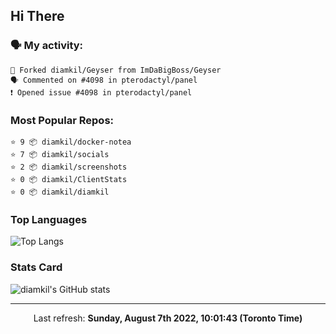 ## Hi There

### 🗣 My activity:

```
🍴 Forked diamkil/Geyser from ImDaBigBoss/Geyser
🗣 Commented on #4098 in pterodactyl/panel
❗️ Opened issue #4098 in pterodactyl/panel
```

### Most Popular Repos:

```
⭐️ 9 📦 diamkil/docker-notea
⭐️ 7 📦 diamkil/socials
⭐️ 2 📦 diamkil/screenshots
⭐️ 0 📦 diamkil/ClientStats
⭐️ 0 📦 diamkil/diamkil
```

### Top Languages

![Top Langs](https://github-readme-stats.vercel.app/api/top-langs/?username=diamkil&layout=compact&langs_count=10)

### Stats Card

![diamkil's GitHub stats](https://github-readme-stats.vercel.app/api?username=diamkil&count_private=true&show_icons=true)

---

<p align="center">
  Last refresh: 
  <b>Sunday, August 7th 2022, 10:01:43 (Toronto Time)</b>
</p>
